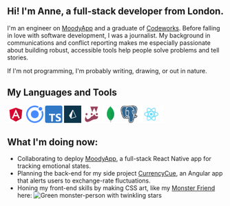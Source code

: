 ## Hi! I'm Anne, a full-stack developer from London.

I'm an engineer on [MoodyApp](https://github.com/BOUNCE8/MoodyApp/blob/development/README.md) and a graduate of [Codeworks](https://github.com/codeworks/). Before falling in love with software development, I was a journalist. My background in communications and conflict reporting makes me especially passionate about building robust, accessible tools help people solve problems and tell stories.

If I'm not programming, I'm probably writing, drawing, or out in nature.

## My Languages and Tools

<code><img height="40" alt="Angular" src="https://github.com/ABJolis/ABJolis/raw/master/logos/angular.png"></code>
<code><img height="40" alt="Ionic" src="https://github.com/ABJolis/ABJolis/raw/master/logos/ionic.png"></code>
<code><img height="40" alt="TypeScript" src="https://github.com/ABJolis/ABJolis/raw/master/logos/typescript.png"></code>
<code><img height="40" alt="Prisma" src="https://github.com/ABJolis/ABJolis/raw/master/logos/prisma.png"></code>
<code><img height="40" alt="Jest" src="https://github.com/ABJolis/ABJolis/raw/master/logos/jest.png"></code>
<code><img height="40" alt="Mongo" src="https://github.com/ABJolis/ABJolis/raw/master/logos/mongo.jpeg"></code>
<code><img height="40" alt="PostgreSQL" src="https://github.com/ABJolis/ABJolis/raw/master/logos/postgresql.png"></code>
<code><img height="40" alt="React" src="https://github.com/ABJolis/ABJolis/raw/master/logos/react.png"></code>

## What I'm doing now:
- Collaborating to deploy [MoodyApp](https://github.com/BOUNCE8/MoodyApp/blob/development/README.md), a full-stack React Native app for tracking emotional states.
- Planning the back-end for my side project [CurrencyCue](https://github.com/ABJolis/currency_cue#readme), an Angular app that alerts users to exchange-rate fluctuations.
- Honing my front-end skills by making CSS art, like my [Monster Friend](https://github.com/ABJolis/monsterfriends) here:
![Green monster-person with twinkling stars](https://github.com/ABJolis/MyReadMe/raw/master/GreenManGif.gif)
